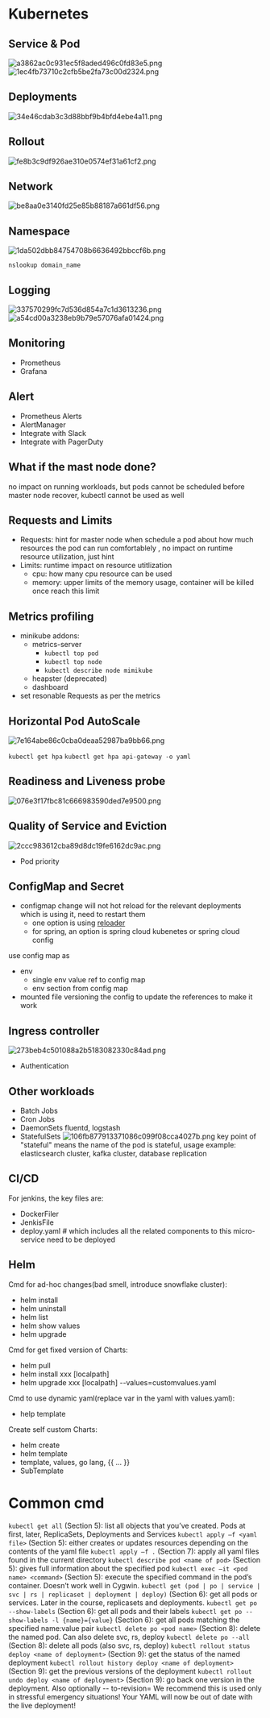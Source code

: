 # Kubernetes

## Service & Pod
![a3862ac0c931ec5f8aded496c0fd83e5.png](./_resources/a3862ac0c931ec5f8aded496c0fd83e5.png)
![1ec4fb73710c2cfb5be2fa73c00d2324.png](./_resources/1ec4fb73710c2cfb5be2fa73c00d2324.png)

## Deployments
![34e46cdab3c3d88bbf9b4bfd4ebe4a11.png](./_resources/34e46cdab3c3d88bbf9b4bfd4ebe4a11.png)

## Rollout
![fe8b3c9df926ae310e0574ef31a61cf2.png](./_resources/fe8b3c9df926ae310e0574ef31a61cf2.png)

## Network
![be8aa0e3140fd25e85b88187a661df56.png](./_resources/be8aa0e3140fd25e85b88187a661df56.png)

## Namespace
![1da502dbb84754708b6636492bbccf6b.png](./_resources/1da502dbb84754708b6636492bbccf6b.png)

`nslookup domain_name`

## Logging

![337570299fc7d536d854a7c1d3613236.png](./_resources/337570299fc7d536d854a7c1d3613236.png)
![a54cd00a3238eb9b79e57076afa01424.png](./_resources/a54cd00a3238eb9b79e57076afa01424.png)

## Monitoring

- Prometheus
- Grafana

## Alert

- Prometheus Alerts
- AlertManager
- Integrate with Slack
- Integrate with PagerDuty

## What if the mast node done?
no impact on running workloads, but pods cannot be scheduled before master node recover, kubectl cannot be used as well

## Requests and Limits
- Requests: hint for master node when schedule a pod about how much resources the pod can run comfortablely , no impact on runtime resource utilization, just hint
- Limits: runtime impact on resource utitlization
  - cpu: how many cpu resource can be used
  - memory: upper limits of the memory usage, container will be killed once reach this limit

## Metrics profiling
- minikube addons: 
	- metrics-server
	  - `kubectl top pod`
      - `kubectl top node`
      - `kubectl describe node mimikube`
    - heapster (deprecated)
	- dashboard
- set resonable Requests as per the metrics

## Horizontal Pod AutoScale
![7e164abe86c0cba0deaa52987ba9bb66.png](./_resources/7e164abe86c0cba0deaa52987ba9bb66.png)

`kubectl get hpa`
`kubectl get hpa api-gateway -o yaml`

## Readiness and Liveness probe
![076e3f17fbc81c666983590ded7e9500.png](./_resources/076e3f17fbc81c666983590ded7e9500.png)

## Quality of Service and Eviction
![2ccc983612cba89d8dc19fe6162dc9ac.png](./_resources/2ccc983612cba89d8dc19fe6162dc9ac.png)

- Pod priority

## ConfigMap and Secret

- configmap change will not hot reload for the relevant deployments which is using it, need to restart them
  - one option is using [reloader](https://github.com/stakater/Reloader/)
  - for spring, an option is spring cloud kubenetes or spring cloud config

use config map as
- env
  - single env value ref to config map
  - env section from config map
- mounted file
versioning the config to update the references to make it work

## Ingress controller

![273beb4c501088a2b5183082330c84ad.png](./_resources/273beb4c501088a2b5183082330c84ad.png)
- Authentication

## Other workloads

- Batch Jobs
- Cron Jobs
- DaemonSets
  fluentd, logstash
- StatefulSets
  ![106fb877913371086c099f08cca4027b.png](./_resources/106fb877913371086c099f08cca4027b.png)
  key point of "stateful" means the name of the pod is stateful, usage example: elasticsearch cluster, kafka cluster, database replication

## CI/CD

For jenkins, the key files are:
- DockerFiler
- JenkisFile
- deploy.yaml # which includes all the related components to this micro-service need to be deployed 

## Helm

Cmd for ad-hoc changes(bad smell, introduce snowflake cluster):
- helm install
- helm uninstall
- helm list
- helm show values
- helm upgrade

Cmd for get fixed version of Charts:
- helm pull
- helm install xxx [localpath]
- helm upgrade xxx [localpath] --values=customvalues.yaml

Cmd to use dynamic yaml(replace var in the yaml with values.yaml):
- help template

Create self custom Charts:
- helm create
- helm template
- template, values, go lang, {{ ... }}
- SubTemplate







# Common cmd

`kubectl get all`
(Section 5): list all objects that you’ve created. Pods at first, later, ReplicaSets, Deployments and Services
`kubectl apply –f <yaml file>`
(Section 5): either creates or updates resources depending on the contents of the yaml file
`kubectl apply –f .`
(Section 7): apply all yaml files found in the current directory
`kubectl describe pod <name of pod>`
(Section 5): gives full information about the specified pod
`kubectl exec –it <pod name> <command>`
(Section 5): execute the specified command in the pod’s container. Doesn’t work well in Cygwin.
`kubectl get (pod | po | service | svc | rs | replicaset | deployment | deploy)`
(Section 6): get all pods or services. Later in the course, replicasets and deployments.
`kubectl get po --show-labels`
(Section 6): get all pods and their labels
`kubectl get po --show-labels -l {name}={value}`
(Section 6): get all pods matching the specified name:value pair
`kubectl delete po <pod name>`
(Section 8): delete the named pod. Can also delete svc, rs, deploy
`kubectl delete po --all`
(Section 8): delete all pods (also svc, rs, deploy)
`kubectl rollout status deploy <name of deployment>`
(Section 9): get the status of the named deployment
`kubectl rollout history deploy <name of deployment>`
(Section 9): get the previous versions of the deployment
`kubectl rollout undo deploy <name of deployment>`
(Section 9): go back one version in the deployment. Also optionally -- to-revision=<revision number>
We recommend this is used only in stressful emergency situations! Your YAML will now be out of date with the live deployment!